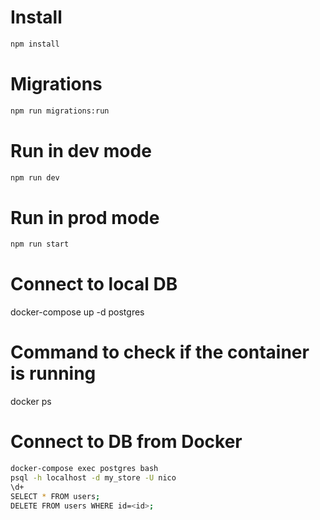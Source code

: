 # Install

```sh
npm install
```

# Migrations

```sh
npm run migrations:run
```

# Run in dev mode

```sh
npm run dev
```

# Run in prod mode

```sh
npm run start
```

# Connect to local DB

docker-compose up -d postgres

# Command to check if the container is running

docker ps

# Connect to DB from Docker

```sh
docker-compose exec postgres bash
psql -h localhost -d my_store -U nico
\d+
SELECT * FROM users;
DELETE FROM users WHERE id=<id>;
```
